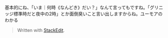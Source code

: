 

基本的にね、「いま｜何時《なんどき》だい？」なんて言ってもですね。「グリニッジ標準時だと夜中の2時」とか面倒臭いこと言い出しますからね。ユーモアのわかる

> Written with [StackEdit](https://stackedit.io/).
<!--stackedit_data:
eyJoaXN0b3J5IjpbLTgzMjkxNDkwNV19
-->